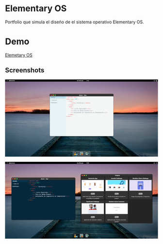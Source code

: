 # Elementary OS

Portfolio que simula el diseño de el sistema operativo Elementary OS.

# Demo
[Elemetary OS]("link")

## Screenshots

![Screen](./src/assets/screen1.png "Portfolio")

![Screen](./src/assets/screen2.png "Portfolio")
